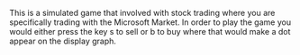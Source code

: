This is a simulated game that involved with stock trading where you are specifically trading with the Microsoft Market. In order to play the game you would either press the key s to sell or b to buy where that would make a dot appear on the display graph. 
